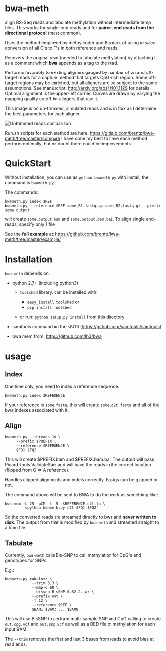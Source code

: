 bwa-meth
========

align BS-Seq reads and tabulate methylation without intermediate temp files.
This works for single-end reads and for **paired-end reads from the
directional protocol** (most common).

Uses the method employed by methylcoder and Bismark of using *in silico*
conversion of all C's to T's in both reference and reads.

Recovers the original read (needed to tabulate methylation) by attaching it
as a comment which **bwa** appends as a tag to the read.

Performs favorably to existing aligners gauged by number of on and off-target reads for a capture method that targets CpG-rich region. Some off-target regions may be enriched, but all aligners are be subject to the same assumptions.
See manuscript: http://arxiv.org/abs/1401.1129 for details.
Optimal alignment is the upper-left corner. Curves are drawn by varying the
mapping quality cutoff for alingers that use it.

This image is on un-trimmed, simulated reads and is in flux as I determine the best
parameters for each aligner.

![Untrimmed reads comparison](https://gist.github.com/brentp/bf7d3c3d3f23cc319ed8/raw/acbd7f47312de480c40a4bf873be5bd33a2ba8da/qual-plot.png "Untrimmed, simulated reads")

Run.sh scripts for each method are here: https://github.com/brentp/bwa-meth/tree/master/compare
I have done my best to have each method perform optimally, but no doubt there
could be improvements.

QuickStart
==========

Without installation, you can use as `python bwameth.py` with install, the
command is `bwameth.py`.

The commands:

    bwameth.py index $REF
    bwameth.py --reference $REF some_R1.fastq.gz some_R2.fastq.gz --prefix some.output

will create `some.output.bam` and `some.output.bam.bai`.
To align single end-reads, specify only 1 file.

See the **full example** at: https://github.com/brentp/bwa-meth/tree/master/example/

Installation
============

`bwa-meth` depends on 

 + python 2.7+ (including python3)
   - `toolshed` library. can be installed with: 
      * `easy_install toolshed` or
      * `pip install toolshed`

   - or run: `python setup.py install` from this directory

 + samtools command on the `$PATH` (https://github.com/samtools/samtools)

 + bwa mem from: https://github.com/lh3/bwa


usage
=====

Index
-----

One time only, you need to index a reference sequence.

    bwameth.py index $REFERENCE

If your reference is `some.fasta`, this will create `some.c2t.fasta`
and all of the bwa indexes associated with it.

Align
-----

    bwameth.py --threads 16 \
         --prefix $PREFIX \
         --reference $REFERENCE \
         $FQ1 $FQ2
         
This will create $PREFIX.bam and $PREFIX.bam.bai. The output will pass
Picard-tools ValidateSam and will have the
reads in the correct location (flipped from G => A reference).

Handles clipped alignments and indels correctly. Fastqs can be gzipped
or not.

The command above will be sent to BWA to do the work as something like:

    bwa mem -L 25 -pCM -t 15  $REFERENCE.c2t.fa \
            '<python bwameth.py c2t $FQ1 $FQ2'

So the converted reads are streamed directly to bwa and **never written
to disk**. The output from that is modified by `bwa-meth` and streamed
straight to a bam file.

Tabulate
--------

Currently, `bwa-meth` calls Bis-SNP to call methylation for CpG's and genotypes 
for SNPs.

E.g.:

    bwameth.py tabulate \
                --trim 3,3 \
                --map-q 60 \
                --bissnp BisSNP-0.82.2.jar \
                --prefix out \
                -t 12 \
                --reference $REF \
                $BAM1 $BAM2 ... $BAMN

This will use BisSNP to perform multi-sample SNP and CpG calling to create
`out.cpg.vcf` and `out.snp.vcf` as well as a BED file of methylation for
each input BAM.

The `--trim` removes the first and last 3 bases from reads to avoid bias at
read ends.
